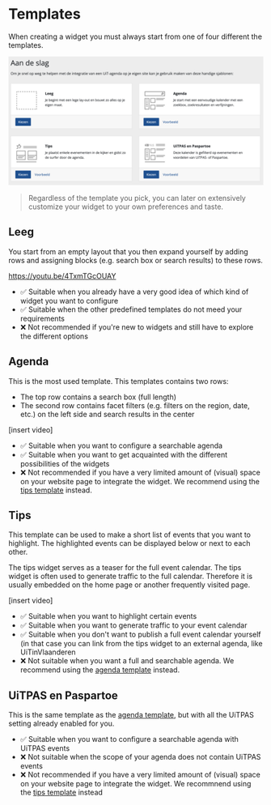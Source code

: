 # Templates

When creating a widget you must always start from one of four different the templates.

![templates](.././assets/images/templates.png)

> Regardless of the template you pick, you can later on extensively customize your widget to your own preferences and taste.

## Leeg

You start from an empty layout that you then expand yourself by adding rows and assigning blocks (e.g. search box or search results) to these rows.

https://youtu.be/4TxmTGcOUAY

* ✅ Suitable when you already have a very good idea of which kind of widget you want to configure
* ✅ Suitable when the other predefined templates do not meed your requirements
* ❌ Not recommended if you're new to widgets and still have to explore the different options

## Agenda

This is the most used template. This templates contains two rows:
* The top row contains a search box (full length)
* The second row contains facet filters (e.g. filters on the region, date, etc.) on the left side and search results in the center

\[insert video]

* ✅ Suitable when you want to configure a searchable agenda
* ✅ Suitable when you want to get acquainted with the different possibilities of the widgets
* ❌ Not recommended if you have a very limited amount of (visual) space on your website page to integrate the widget. We recommend using the [tips template](#Tips) instead.

## Tips

This template can be used to make a short list of events that you want to highlight. The highlighted events can be displayed below or next to each other. 

The tips widget serves as a teaser for the full event calendar. The tips widget is often used to generate traffic to the full calendar. Therefore it is usually embedded on the home page or another frequently visited page.

\[insert video]

* ✅ Suitable when you want to highlight certain events
* ✅ Suitable when you want to generate traffic to your event calendar
* ✅ Suitable when you don't want to publish a full event calendar yourself (in that case you can link from the tips widget to an external agenda, like UiTinVlaanderen
* ❌ Not suitable when you want a full and searchable agenda. We recommend using the [agenda template](#Agenda) instead.

## UiTPAS en Paspartoe

This is the same template as the [agenda template](##Agenda), but with all the UiTPAS setting already enabled for you.

* ✅ Suitable when you want to configure a searchable agenda with UiTPAS events
* ❌ Not suitable when the scope of your agenda does not contain UiTPAS events
* ❌ Not recommended if you have a very limited amount of (visual) space on your website page to integrate the widget. We recommnend using the [tips template](#tips) instead
